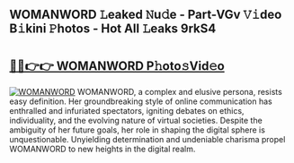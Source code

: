 ## WOMANWORD 𝙻eaked 𝙽u𝚍e - Part-VGv 𝚅𝚒deo B𝚒kini 𝙿hotos - Hot All 𝙻eaks 9rkS4

# <h2><a href="http://ld0dwij.urlbe.top/?page=WOMANWORD">🔗🔗👉👉 WOMANWORD P𝚑oto𝚜Vid𝚎o</a></h2>

[![WOMANWORD](https://i.imgur.com/eBuTRDB.gif)](http://ld0dwij.urlbe.top/?page=WOMANWORD)
WOMANWORD, a complex and elusive persona, resists easy definition. Her groundbreaking style of online communication has enthralled and infuriated spectators, igniting debates on ethics, individuality, and the evolving nature of virtual societies. Despite the ambiguity of her future goals, her role in shaping the digital sphere is unquestionable. Unyielding determination and undeniable charisma propel WOMANWORD to new heights in the digital realm.
